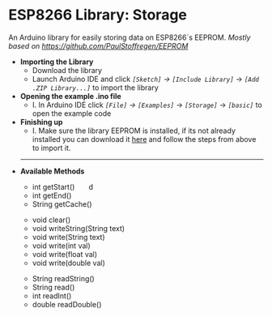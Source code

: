 # ESP8266 Library: Storage
An Arduino library for easily storing data on ESP8266´s EEPROM.
*Mostly based on https://github.com/PaulStoffregen/EEPROM*

 - **Importing the Library**
	+ Download the library
	+ Launch Arduino IDE and click *`[Sketch]`* *->* *`[Include Library]`* -> *`[Add .ZIP Library...]`* to import the library
- **Opening the example .ino file**
	+ I. In Arduino IDE click *`[File]`* *->* *`[Examples]`* -> *`[Storage]`* -> *`[basic]`* to open the example code
- **Finishing up**
	+ I. Make sure the library EEPROM is installed, if its not already installed you can download it [here](https://github.com/PaulStoffregen/EEPROM) and follow the steps from above to import it.
	---
- **Available Methods**
	>
	- int getStart()       d
	- int getEnd()
	- String getCache()
	>
	- void clear()
	- void writeString(String text)
	- void write(String text)
	- void write(int val)
	- void write(float val)
	- void write(double val)
	>
	- String  readString()
	- String  read()
	- int  readInt()
	- double  readDouble()

